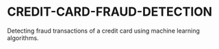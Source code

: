 # CREDIT-CARD-FRAUD-DETECTION
Detecting fraud transactions of a credit card  using machine learning algorithms.
